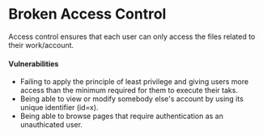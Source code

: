 # Broken Access Control

Access control ensures that each user can only access the files related to their work/account.

#### Vulnerabilities

* Failing to apply the principle of least privilege and giving users more access than the minimum required for them to execute their taks.
* Being able to view or modify somebody else's account by using its unique identifier (id=x).
* Being able to browse pages that require authentication as an unauthicated user.


